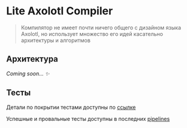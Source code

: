 # Lite Axolotl Compiler

> Компилятор не имеет почти ничего общего с дизайном языка Axolotl, но
использует множество его идей касательно архитектуры и алгоритмов

## Архитектура

*Coming soon... ✨*

## Тесты

Детали по покрытии тестами доступны по [ссылке](https://jacoco.axolotl-lang.ru/) 

Успешные и провальные тесты доступны в последних [pipelines](https://gitlab.axolotl-lang.ru/lite/compiler/-/pipelines)

